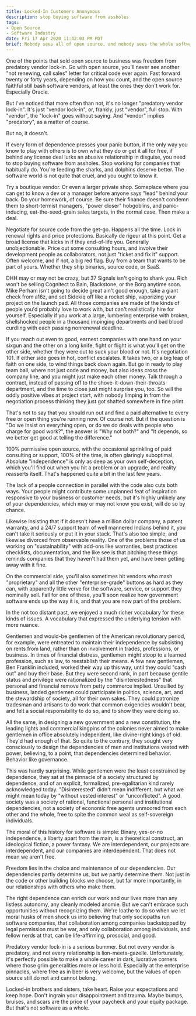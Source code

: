 ```yaml
---
title: Locked-In Customers Anonymous
description: stop buying software from assholes
tags:
- Open Source
- Software Industry
date: Fri 17 Apr 2020 11:42:03 PM PDT
brief: Nobody sees all of open source, and nobody sees the whole software industry.  Software vendor relationships can be abusive, but they definitely don't have to be.
---
```


One of the points that sold open source to business was freedom from predatory vendor lock-in.  Go with open source, you'll never see another "not renewing, call sales" letter for critical code ever again.  Fast forward twenty or forty years, depending on how you count, and the open source faithful still bash software vendors, at least the ones they don't work for.  Especially Oracle.

But I've noticed that more often than not, it's no longer "predatory vendor lock-in".  It's just "vendor lock-in", or, frankly, just "vendor", full stop.  With "vendor", the "lock-in" goes without saying.  And "vendor" implies "predatory", as a matter of course.

But no, it doesn't.

If every form of dependence presses your panic button, if the only way you know to play with others is to own what they do or get it all for free, if behind any license deal lurks an abusive relationship in disguise, you need to stop buying software from assholes.  Stop working for companies that habitually do.  You're feeding the sharks, and dolphins deserve better.  The software world is not quite that cruel, and you ought to know it.

Try a boutique vendor.  Or even a larger private shop.  Someplace where you can get to know a dev or a manager before anyone says "lead" behind your back.  Do your homework, of course.  Be sure their finance doesn't condemn them to short-termist managers, "power closer" hobgoblins, and panic-inducing, eat-the-seed-grain sales targets, in the normal case.  Then make a deal.

Negotiate for source code from the get-go.  Happens all the time.  Lock in renewal rights and price protections.  Basically de rigeur at this point.  Get a broad license that kicks in if they end-of-life you.  Generally unobjectionable.  Price out some consulting hours, and involve their development people as collaborators, not just "ticket and fix it" support.  Often welcome, and if not, a big red flag.  Buy from a team that wants to be part of yours.  Whether they ship binaries, source code, or SaaS.

DHH may or may not be crazy, but 37 Signals isn't going to shank you.  Rich won't be selling Cognitect to Bain, Blackstone, or the Borg anytime soon.  Mike Perham isn't going to decide great ain't good enough, take a giant check from a16z, and set Sidekiq off like a rocket ship, vaporizing your project on the launch pad.  All those companies are made of the kinds of people you'd probably love to work with, but can't realistically hire for yourself.  Especially if you work at a large, lumbering enterprise with broken, shellshocked people in a thousand impinging departments and bad blood curdling with each passing nonrenewal deadline.

If you reach out even to good, earnest companies with one hand on your sixgun and the other on a long knife, fight or flight is what you'll get on the other side, whether they were out to suck your blood or not.  It's negotiation 101.  If either side goes in hot, conflict escalates.  It takes two, or a big leap of faith on one side, to wind things back down again.  But go in ready to play team ball, where not just code and money, but also ideas cross the company line, and you might just make each other money.  Talk through a contract, instead of passing off to the shove-it-down-their-throats department, and the time to close just might surprise you, too.  So will the oddly positive vibes at project start, with nobody limping in from the negotiation process thinking they just got shafted somewhere in fine print.

That's not to say that you should run out and find a paid alternative to every free or open thing you're running now.  Of course not.  But if the question is "Do we insist on everything open, or do we do deals with people who charge for good work?", the answer is "Why not both?" and "It depends, so we better get good at telling the difference."

100% permissive open source, with the occasional sprinkling of paid consulting or support, 100% of the time, is often glaringly suboptimal.  Absolute "independence" is only as deep as your own self-deception, which you'll find out when you hit a problem or an upgrade, and reality reasserts itself.  That's happened quite a bit in the last few years.

The lack of a people connection in parallel with the code also cuts both ways.  Your people might contribute some unplanned feat of inspiration responsive to your business or customer needs, but it's highly unlikely any of your dependencies, which may or may not know you exist, will do so by chance.

Likewise insisting that if it doesn't have a million dollar company, a patent warranty, and a 24/7 support team of well mannered Indians behind it, you can't take it seriously or put it in your stack.  That's also too simple, and likewise divorced from observable reality.  One of the problems those of us working on "sustainability" with add-ons like warranties, best practices checklists, documentation, and the like see is that pitching these things reminds companies that they haven't had them yet, and have been getting away with it fine.

On the commercial side, you'll also sometimes hit vendors who mash "proprietary" and all the other "enterprise-grade" buttons as hard as they can, with apparently little verve for the software, service, or support they nominally sell.  Fall for one of these, you'll soon realize how government software ends up the way it is, and that you are now part of the problem.

In the not too distant past, we enjoyed a much richer vocabulary for these kinds of issues.  A vocabulary that expressed the underlying tension with more nuance.

Gentlemen and would-be gentlemen of the American revolutionary period, for example, were entreated to maintain their independence by subsisting on rents from land, rather than on involvement in trades, professions, or business.  In times of financial distress, gentlemen might stoop to a learned profession, such as law, to reestablish their means.  A few new gentlemen, Ben Franklin included, worked their way up this way, until they could "cash out" and buy their base.  But they were second rank, in part because gentile status and privilege were rationalized by the "disinterestedness" that personal and financial remove from petty commerce implied.  Unsullied by business, landed gentlemen could participate in politics, science, art, and the stewardship of society, all for their own sakes.  They could patronize tradesman and artisans to do work that common exigencies wouldn't bear, and felt a social responsibility to do so, and to show they were doing so.

All the same, in designing a new government and a new constitution, the leading lights and commercial kingpins of the colonies never aimed to make gentlemen in office absolutely independent, like divine-right kings of old.  They'd had enough of that.  So quite to the contrary, they sought very consciously to design the dependencies of men and institutions vested with power, believing, to a point, that dependencies determined behavior.  Behavior like governance.

This was hardly surprising.  While gentlemen were the least constrained by dependence, they sat at the pinnacle of a society structured by dependence, and of an explicit, formalized, pre-egalitarian kind rarely acknowledged today.  "Disinterested" didn't mean indifferent, but what we might mean today by "without vested interest" or "unconflicted".  A good society was a society of rational, functional personal and institutional dependencies, not a society of economic free agents unmoored from each other and the whole, free to spite the common weal as self-sovereign individuals.

The moral of this history for software is simple:  Binary, yes-or-no independence, a liberty apart from the main, is a theoretical construct, an ideological fiction, a power fantasy.  We are interdependent, our projects are interdependent, and our companies are interdependent.  That does not mean we aren't free.

Freedom lies in the choice and maintenance of our dependencies.  Our dependencies partly determine us, but we partly determine them.  Not just in the code or other building blocks we choose, but far more importantly, in our relationships with others who make them.  

The right dependence can enrich our work and our lives more than any listless autonomy, any cleanly modeled anomie.  But we can't embrace such opportunities without recognizing them.  We're loathe to do so when we let moral husks of men shock us into believing that only sociopaths run software companies, that collaboration among companies backstopped by legal permission must be war, and only collaboration among individuals, and fellow nerds at that, can be life-affirming, prosocial, and good.

Predatory vendor lock-in is a serious bummer.  But not every vendor is predatory, and not every relationship is lion-meets-gazelle.  Unfortunately, it's perfectly possible to make a whole career in dark, lucrative corners where those grim generalities more or less hold.  Especially at the enterprise pinnacles, where free as in beer is very welcome, but the values of open source still do not and cannot belong.

Locked-in brothers and sisters, take heart.  Raise your expectations and keep hope.  Don't ingrain your disappointment and trauma.  Maybe bumps, bruises, and scars are the price of your paycheck and your equity package.  But that's not software as a whole.
